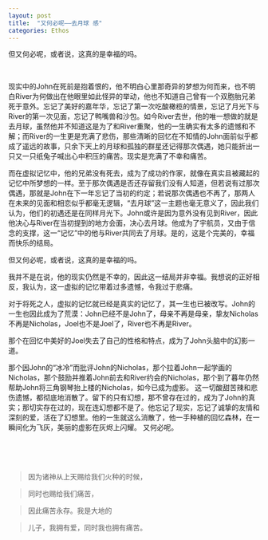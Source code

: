 ```yaml
---
layout: post
title:  "又何必呢——去月球 感"
categories: Ethos
---
```


但又何必呢，或者说，这真的是幸福的吗。

<br>

现实中的John在死前是抱着恨的，他不明白心里那奇异的梦想为何而来，也不明白River为何做出在他眼里如此怪异的举动，他也不知道自己曾有一个双胞胎兄弟死于意外。忘记了美好的嘉年华，忘记了第一次吃酸橄榄的情景，忘记了月光下与River的第一次见面，忘记了鸭嘴兽和沙包。如今River去世，他的唯一想做的就是去月球，虽然他并不知道这是为了和River重聚，他的一生确实有太多的遗憾和不解；而River的一生更是充满了悲伤，那些清晰的回忆在不知情的John面前似乎都成了遥远的故事，只余下天上的月球和孤独的群星还记得那次偶遇，她只能折出一只又一只纸兔子喊出心中积压的痛苦。现实是充满了不幸和痛苦。

而在虚拟记忆中，他的兄弟没有死去，成为了成功的作家，就像在真实且被藏起的记忆中所梦想的一样。至于那次偶遇是否还存留我们没有人知道，但若说有过那次偶遇，那就是John在下一年忘记了当初的约定；若说那次偶遇也不再了，那两人在未来的见面和相恋似乎都毫无逻辑，“去月球”这一主题也毫无意义了，因此我们认为，他们的初遇还是在同样月光下。John或许是因为意外没有见到River，因此他决心与River在当初提到的地方会面，决心去月球。他成为了宇航员，又由于信念的支撑，这一“记忆”中的他与River共同去了月球。是的，这是个完美的，幸福而快乐的结局。

但又何必呢，或者说，这真的是幸福的吗。


我并不是在说，他的现实仍然是不幸的，因此这一结局并非幸福。我想说的正好相反，我认为，这一虚拟的记忆带着过多遗憾，令我过于悲痛。

对于将死之人，虚拟的记忆就已经是真实的记忆了，其一生也已被改写。John的一生也因此成为了荒漠：John已经不是John了，母亲不再是母亲，挚友Nicholas不再是Nicholas，Joel也不是Joel了，River也不再是River。

那个在回忆中美好的Joel失去了自己的性格和特点，成为了John头脑中的幻影一道。

那个因John的“冰冷”而批评John的Nicholas，那个拉着John一起学画的Nicholas，那个鼓励并推着John前去和River约会的Nicholas，那个到了暮年仍然帮助John将三角钢琴抬上楼的Nicholas，如今已成为虚影。
这一切酸甜苦辣和悲伤遗憾，都彻底地消散了。留下的只有幻想，那不曾存在过的，成为了John的真实；那切实存在过的，现在连幻想都不是了。他忘记了现实，忘记了诚挚的友情和深刻的爱，活在了幻想里。他的一生就这么消散了，他一手种植的回忆森林，在一瞬间化为飞灰，美丽的虚影在灰烬上闪耀。
又何必呢。

<br><br><br>

>因为诸神从上天赐给我们火种的时候， 

>同时也赐给我们痛苦， 

>因此痛苦永存。我是大地的 

>儿子，我拥有爱，同时我也拥有痛苦。
